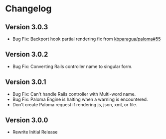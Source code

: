 # Changelog


## Version 3.0.3
* Bug Fix: Backport hook partial rendering fix from [kbparagua/paloma#55](https://github.com/kbparagua/paloma/pull/55)


## Version 3.0.2
* Bug Fix: Converting Rails controller name to singular form.


## Version 3.0.1
* Bug Fix: Can't handle Rails controller with Multi-word name.
* Bug Fix: Paloma Engine is halting when a warning is encountered.
* Don't create Paloma request if rendering js, json, xml, or file.


## Version 3.0.0
* Rewrite Initial Release
